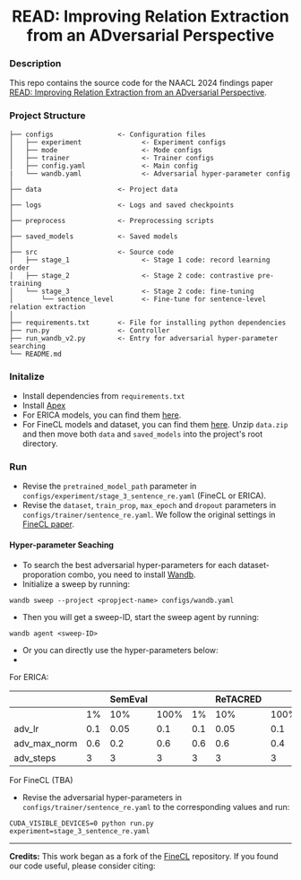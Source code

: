 <div align="center">

# READ: Improving Relation Extraction from an ADversarial Perspective

</div>

### Description

This repo contains the source code for the NAACL 2024 findings paper [READ: Improving Relation Extraction from an ADversarial Perspective](https://arxiv.org/pdf/2404.02931.pdf). 

### Project Structure

```
├── configs                <- Configuration files
│   ├── experiment               <- Experiment configs
│   ├── mode                     <- Mode configs
│   ├── trainer                  <- Trainer configs
│   ├── config.yaml              <- Main config 
|   └── wandb.yaml               <- Adversarial hyper-parameter config 
│
├── data                   <- Project data
│
├── logs                   <- Logs and saved checkpoints
│
├── preprocess             <- Preprocessing scripts
│
├── saved_models           <- Saved models
│
├── src                    <- Source code
│   ├── stage_1                  <- Stage 1 code: record learning order
│   ├── stage_2                  <- Stage 2 code: contrastive pre-training
│   └── stage_3                  <- Stage 2 code: fine-tuning
│       └── sentence_level       <- Fine-tune for sentence-level relation extraction
│
├── requirements.txt       <- File for installing python dependencies
├── run.py                 <- Controller
├── run_wandb_v2.py        <- Entry for adversarial hyper-parameter searching
└── README.md
```

### Initalize
- Install dependencies from `requirements.txt`
- Install [Apex](https://github.com/NVIDIA/apex)
- For ERICA models, you can find them [here](https://drive.google.com/drive/folders/19SxYoDeKZg4Ho_FIrDYpcifCtpsl5u3K).
- For FineCL models and dataset, you can find them [here](https://drive.google.com/drive/folders/13-iTHhde8B5BQPNk8bCA0z6dxxo42ov1?usp=sharing). Unzip `data.zip` and then move both `data` and `saved_models` into the project's root directory.

### Run
- Revise the `pretrained_model_path` parameter in `configs/experiment/stage_3_sentence_re.yaml` (FineCL or ERICA).
- Revise the `dataset`, `train_prop`, `max_epoch` and `dropout` parameters in `configs/trainer/sentence_re.yaml`. We follow the original settings in [FineCL paper](https://arxiv.org/pdf/2205.12491.pdf).

#### Hyper-parameter Seaching
- To search the best adversarial hyper-parameters for each dataset-proporation combo, you need to install [Wandb](https://github.com/wandb/wandb).
- Initialize a sweep by running:
```
wandb sweep --project <propject-name> configs/wandb.yaml
```
- Then you will get a sweep-ID, start the sweep agent by running:
```
wandb agent <sweep-ID>
```

- Or you can directly use the hyper-parameters below:
- 
For ERICA:

|              |     | SemEval |      |     | ReTACRED |      |     | Wiki80 |      |
|--------------|-----|---------|------|-----|----------|------|-----|--------|------|
|              |  1% |   10% | 100% |  1% |    10% | 100% |  1% |   10%  | 100% |
| adv_lr       | 0.1 |   0.05|  0.1 | 0.1 |   0.05 |  0.1 | 0.1 |   0.1  | 0.02 |
| adv_max_norm | 0.6 |   0.2 |  0.6 | 0.6 |    0.6 |  0.4 | 0.6 |   0.4  |  0.4 |
| adv_steps    |  3  |    3  |   3  |  3  |     3  |   3  |  2  |    3   |   3  |

For FineCL (TBA)

- Revise the adversarial hyper-parameters in `configs/trainer/sentence_re.yaml` to the corresponding values and run:
```
CUDA_VISIBLE_DEVICES=0 python run.py experiment=stage_3_sentence_re.yaml
```

---

**Credits:** This work began as a fork of the [FineCL](https://github.com/wphogan/finecl) repository.
If you found our code useful, please consider citing:
```

```